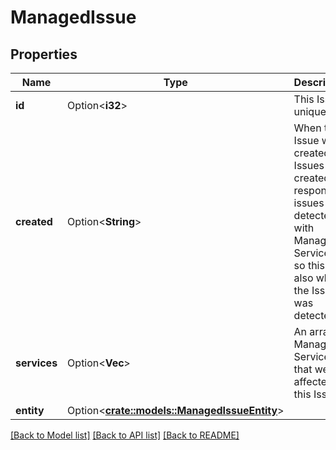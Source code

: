 # ManagedIssue

## Properties

Name | Type | Description | Notes
------------ | ------------- | ------------- | -------------
**id** | Option<**i32**> | This Issue's unique ID.  | [optional][readonly]
**created** | Option<**String**> | When this Issue was created. Issues are created in response to issues detected with Managed Services, so this is also when the Issue was detected.  | [optional][readonly]
**services** | Option<**Vec<i32>**> | An array of Managed Service IDs that were affected by this Issue.  | [optional][readonly]
**entity** | Option<[**crate::models::ManagedIssueEntity**](ManagedIssue_entity.md)> |  | [optional]

[[Back to Model list]](../README.md#documentation-for-models) [[Back to API list]](../README.md#documentation-for-api-endpoints) [[Back to README]](../README.md)


